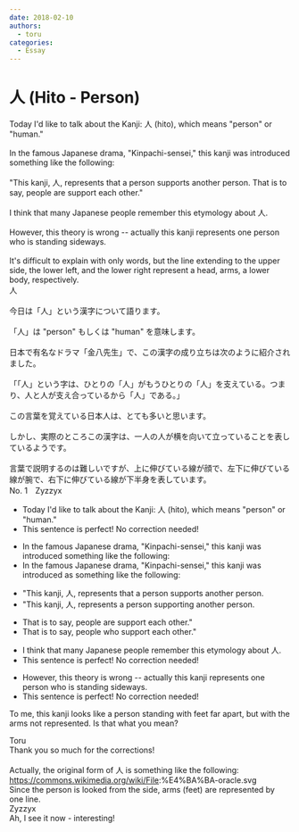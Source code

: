 ```yaml
---
date: 2018-02-10
authors:
  - toru
categories:
  - Essay
---
```


<h1 id="subject_show">人 (Hito - Person)</h1>
<div class="date" hidden>Feb 10, 2018 20:24</div>
<div id="post"><div id="body_show_ori">
Today I'd like to talk about the Kanji: 人 (hito), which means "person" or "human."<br/><br/>In the famous Japanese drama, "Kinpachi-sensei," this kanji was introduced something like the following:<br/><br/>"This kanji, 人, represents that a person supports another person. That is to say, people are support each other."<br/><br/>I think that many Japanese people remember this etymology about 人.<br/><br/>However, this theory is wrong -- actually this kanji represents one person who is standing sideways.<br/><br/>It's difficult to explain with only words, but the line extending to the upper side, the lower left, and the lower right represent a head, arms, a lower body, respectively. 
</div></div>

<!-- more -->

<div id="post_ja"><div id="body_show_mo">
人<br/><br/>今日は「人」という漢字について語ります。<br/><br/>「人」は "person" もしくは "human" を意味します。<br/><br/>日本で有名なドラマ「金八先生」で、この漢字の成り立ちは次のように紹介されました。<br/><br/>「「人」という字は、ひとりの「人」がもうひとりの「人」を支えている。つまり、人と人が支え合っているから「人」である。」<br/><br/>この言葉を覚えている日本人は、とても多いと思います。<br/><br/>しかし、実際のところこの漢字は、一人の人が横を向いて立っていることを表しているようです。<br/><br/>言葉で説明するのは難しいですが、上に伸びている線が顔で、左下に伸びている線が腕で、右下に伸びている線が下半身を表しています。
</div></div>
<div id="block"><div class="first_name"> No. 1　<span class="just_name">Zyzzyx</span></div><div id="block2">
<ul class="correction_field">
<li class="incorrect">Today I'd like to talk about the Kanji: 人 (hito), which means "person" or "human."</li>
<li class="corrected perfect">This sentence is perfect! No correction needed!</li>
</ul>
<ul class="correction_field">
<li class="incorrect">In the famous Japanese drama, "Kinpachi-sensei," this kanji was introduced something like the following:</li>
<li class="corrected correct">
In the famous Japanese drama, "Kinpachi-sensei," this kanji was <span class="f_blue">introduced as</span> something like the following:
</li>
</ul>
<ul class="correction_field">
<li class="incorrect">"This kanji, 人, represents that a person supports another person.</li>
<li class="corrected correct">
"This kanji, 人, <span class="f_blue">represents </span>a person <span class="f_blue">supporting </span>another person.
</li>
</ul>
<ul class="correction_field">
<li class="incorrect">That is to say, people are support each other."</li>
<li class="corrected correct">
That is to say, people who support each other."
</li>
</ul>
<ul class="correction_field">
<li class="incorrect">I think that many Japanese people remember this etymology about 人.</li>
<li class="corrected perfect">This sentence is perfect! No correction needed!</li>
</ul>
<ul class="correction_field">
<li class="incorrect">However, this theory is wrong -- actually this kanji represents one person who is standing sideways.</li>
<li class="corrected perfect">This sentence is perfect! No correction needed!</li>
</ul>
<p class="comment_small">
 To me, this kanji looks like a person standing with feet far apart, but with the arms not represented. Is that what you mean?
</p>

</div><div class="name"><span class="just_name">Toru</span><br>
Thank you so much for the corrections!<br/><br/>Actually, the original form of 人 is something like the following:<br/><a href="https://commons.wikimedia.org/wiki/File" target="_blank">https://commons.wikimedia.org/wiki/File</a>:%E4%BA%BA-oracle.svg<br/>Since the person is looked from the side, arms (feet) are represented by one line.
</div>
<div class="name"><span class="just_name">Zyzzyx</span><br>
Ah, I see it now - interesting!
</div>
</div>
